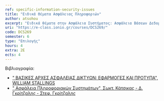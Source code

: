 ```yaml
---
ref: specific-information-security-issues
title: "Ειδικά Θέματα Ασφάλειας Πληροφοριών"
author: atsohou
excerpt: "Ειδικά θέματα στην Ασφάλεια Συστήματος: Ασφάλεια Βάσεων Δεδομένων, Ψηφιακή Εγκληματολογία. Ειδικά Θέματα στην Ασφάλεια Δικτύων: Ασφάλεια Ασύρματων και Κινητών Δικτύων. Ειδικά Θέματα στην Ασφάλεια Επικοινωνιών και Κατανεμημένων Συστημάτων: Ασφαλής διαδιεργασιακή επικοινωνία, Το Σύστημα Kerberos, Ασφαλείς Υπηρεσίες Καταλόγου, το Σύστημα DNSSec. Ειδικά θέματα ανάλυσης και διαχείρισης επικινδυνότητας: Αποτίμηση Επικινδυνότητας, Εργαλεία λογισμικού για την ανάλυση επικινδυνότητας. Ερευνητική θεώρηση της Ασφάλειας Πληροφοριών"
uri: "https://e-class.ionio.gr/courses/DCS269/"
code: DCS269
semester: 6
type: "Επιλογής"
hours: 4
extra: 2Ε
ects: 4
---
```



Βιβλιογραφία: 
  - [" ΒΑΣΙΚΕΣ ΑΡΧΕΣ ΑΣΦΑΛΕΙΑΣ ΔΙΚΤΥΩΝ: ΕΦΑΡΜΟΓΕΣ ΚΑΙ ΠΡΟΤΥΠΑ", WILLIAM STALLINGS](https://service.eudoxus.gr/search/#a/id:5014/0)
  - [" Ασφάλεια Πληροφοριακών Συστημάτων", Σωκτ. Κάτσικας - Δ. Γκρίτζαλης - Στεφ. Γκρίτζαλης ](https://service.eudoxus.gr/search/#a/id:2165/0)
  
